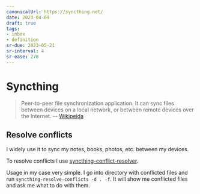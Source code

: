 ```yaml
---
canonicalUrl: https://syncthing.net/
date: 2023-04-09
draft: true
tags:
- inbox
- definition
sr-due: 2023-05-21
sr-interval: 4
sr-ease: 270
---
```


# Syncthing

> Peer-to-peer file synchronization application. It can sync files between
> devices on a local network, or between remote devices over the Internet. --
> [Wikipeida](https://en.wikipedia.org/wiki/Syncthing)

## Resolve conflicts

I widely use it to sync my notes, books, photos, etc. between my devices.

To resolve conflicts I use
[syncthing-conflict-resolver](https://github.com/dschrempf/syncthing-resolve-conflicts).

Usage in my case very simple. I go into directory with conflicted files and run
`syncthing-resolve-conflicts -d . -f`. It will show me conflicted files and ask
me what to do with them.